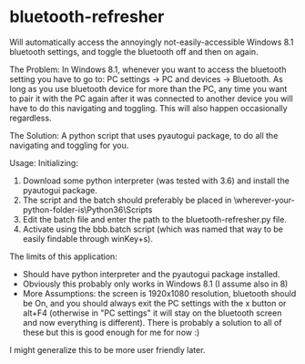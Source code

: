 # bluetooth-refresher
Will automatically access the annoyingly not-easily-accessible Windows 8.1 bluetooth settings, and toggle the bluetooth off and then on again.


The Problem:
  In Windows 8.1, whenever you want to access the bluetooth setting you have to go to: PC settings -> PC and devices -> Bluetooth. As long as you use bluetooth device for more than the PC, any time you want to pair it with the PC again after it was connected to another device you will have to do this navigating and toggling. This will also happen occasionally regardless.
  
The Solution:
  A python script that uses pyautogui package, to do all the navigating and toggling for you. 

Usage:
Initializing:
  1. Download some python interpreter (was tested with 3.6) and install the pyautogui package.
  2. The script and the batch should preferably be placed in \wherever-your-python-folder-is\Python36\Scripts
  3. Edit the batch file and enter the path to the bluetooth-refresher.py file. 
  4. Activate using the bbb.batch script (which was named that way to be easily findable through winKey+s). 
  
The limits of this application:
- Should have python interpreter and the pyautogui package installed.
- Obviously this probably only works in Windows 8.1 (I assume also in 8)
- More Assumptions: the screen is 1920x1080 resolution, bluetooth  should be On, and you should always exit the PC settings with the x button or alt+F4 (otherwise in "PC settings" it will stay on the bluetooth screen and now everything is different). There is probably a solution to all of these but this is good enough for me for now :) 

I might generalize this to be more user friendly later.

